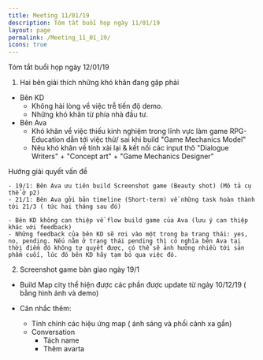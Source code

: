```yaml
---
title: Meeting 11/01/19
description: Tóm tắt buổi họp ngày 11/01/19
layout: page
permalink: /Meeting_11_01_19/
icons: true
---
```


Tóm tắt buổi họp ngày 12/01/19

1. Hai bên giải thích những khó khăn đang gặp phải

- Bên KD
	- Không hài lòng về việc trễ tiến độ demo.
	- Những khó khăn từ phía nhà đầu tư.
- Bên Ava
	- Khó khăn về việc thiếu kinh nghiệm trong lĩnh vực làm game RPG-Education dẫn tới việc thử/ sai khi build "Game Mechanics Model"
	- Nêu khó khăn về tính xài lại & kết nối các input thô "Dialogue Writers" + "Concept art" + "Game Mechanics Designer"
	
Hướng giải quyết vấn đề
	
	- 19/1: Bên Ava ưu tiên build Screenshot game (Beauty shot) (Mô tả cụ thể ở p2)
	- 21/1: Bên Ava gởi bản timeline (Short-term) về những task hoàn thành tới 21/3 ( tức hai tháng sau đó)

	- Bên KD không can thiệp về flow build game của Ava (lưu ý can thiệp khác với feedback)
	- Những feedback của bên KD sẽ rơi vào một trong ba trang thái: yes, no, pending. Nếu nằm ở trạng thái pending thì có nghĩa bên Ava tại thời điểm đó không tự quyết được, có thể sẽ ảnh hưởng nhiều tới sản phẩm cuối, lúc đó bên KD hãy tạm bỏ qua việc đó.

2. Screenshot game bàn giao ngày 19/1

- Build Map city thể hiện được các phần được update từ ngày 10/12/19 ( bằng hình ảnh và demo)

- Cân nhắc thêm:
	- Tinh chỉnh các hiệu ứng map ( ánh sáng và phối cảnh xa gần)
	- Conversation
		- Tách name
		- Thêm avarta
